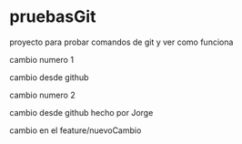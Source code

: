 # pruebasGit
proyecto para probar comandos de git y ver como funciona

cambio numero 1

cambio desde github

cambio numero 2

cambio desde github hecho por Jorge

cambio en el feature/nuevoCambio
